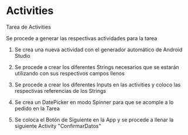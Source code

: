 # Activities
Tarea de Activities

Se procede a generar las respectivas actividades para la tarea

1) Se crea una nueva actividad con el generador automático de Android Studio

2) Se procede a crear los diferentes Strings necesarios que se estarán utilizando con sus respectivos campos llenos

3) Se procede a crear los diferentes Inputs en las activities y coloco las respectivas referencias de los Strings

4) Se crea un DatePicker en modo Spinner para que se acomple a lo pedido en la Tarea

5) Se coloca el Botón de Siguiente en la App y se procede a llenar la siguiente Activity "ConfirmarDatos"
